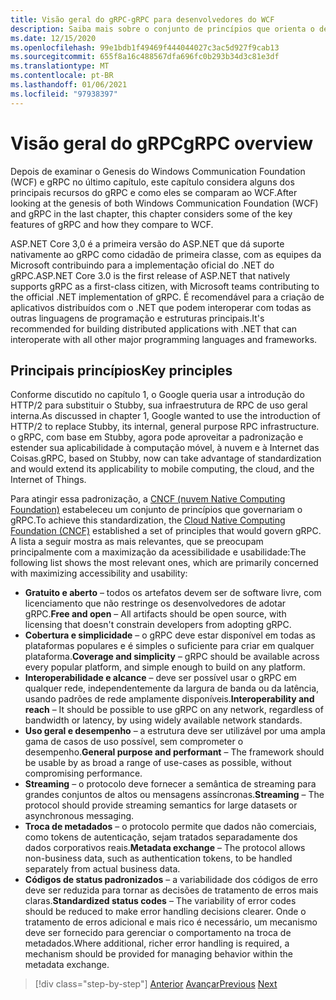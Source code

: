 ```yaml
---
title: Visão geral do gRPC-gRPC para desenvolvedores do WCF
description: Saiba mais sobre o conjunto de princípios que orienta o desenvolvimento do gRPC.
ms.date: 12/15/2020
ms.openlocfilehash: 99e1bdb1f49469f444044027c3ac5d927f9cab13
ms.sourcegitcommit: 655f8a16c488567dfa696fc0b293b34d3c81e3df
ms.translationtype: MT
ms.contentlocale: pt-BR
ms.lasthandoff: 01/06/2021
ms.locfileid: "97938397"
---
```

# <a name="grpc-overview"></a><span data-ttu-id="eba65-103">Visão geral do gRPC</span><span class="sxs-lookup"><span data-stu-id="eba65-103">gRPC overview</span></span>

<span data-ttu-id="eba65-104">Depois de examinar o Genesis do Windows Communication Foundation (WCF) e gRPC no último capítulo, este capítulo considera alguns dos principais recursos do gRPC e como eles se comparam ao WCF.</span><span class="sxs-lookup"><span data-stu-id="eba65-104">After looking at the genesis of both Windows Communication Foundation (WCF) and gRPC in the last chapter, this chapter considers some of the key features of gRPC and how they compare to WCF.</span></span>

<span data-ttu-id="eba65-105">ASP.NET Core 3,0 é a primeira versão do ASP.NET que dá suporte nativamente ao gRPC como cidadão de primeira classe, com as equipes da Microsoft contribuindo para a implementação oficial do .NET do gRPC.</span><span class="sxs-lookup"><span data-stu-id="eba65-105">ASP.NET Core 3.0 is the first release of ASP.NET that natively supports gRPC as a first-class citizen, with Microsoft teams contributing to the official .NET implementation of gRPC.</span></span> <span data-ttu-id="eba65-106">É recomendável para a criação de aplicativos distribuídos com o .NET que podem interoperar com todas as outras linguagens de programação e estruturas principais.</span><span class="sxs-lookup"><span data-stu-id="eba65-106">It's recommended for building distributed applications with .NET that can interoperate with all other major programming languages and frameworks.</span></span>

## <a name="key-principles"></a><span data-ttu-id="eba65-107">Principais princípios</span><span class="sxs-lookup"><span data-stu-id="eba65-107">Key principles</span></span>

<span data-ttu-id="eba65-108">Conforme discutido no capítulo 1, o Google queria usar a introdução do HTTP/2 para substituir o Stubby, sua infraestrutura de RPC de uso geral interna.</span><span class="sxs-lookup"><span data-stu-id="eba65-108">As discussed in chapter 1, Google wanted to use the introduction of HTTP/2 to replace Stubby, its internal, general purpose RPC infrastructure.</span></span> <span data-ttu-id="eba65-109">o gRPC, com base em Stubby, agora pode aproveitar a padronização e estender sua aplicabilidade à computação móvel, à nuvem e à Internet das Coisas.</span><span class="sxs-lookup"><span data-stu-id="eba65-109">gRPC, based on Stubby, now can take advantage of standardization and would extend its applicability to mobile computing, the cloud, and the Internet of Things.</span></span>

<span data-ttu-id="eba65-110">Para atingir essa padronização, a [CNCF (nuvem Native Computing Foundation)](https://www.cncf.io/) estabeleceu um conjunto de princípios que governariam o gRPC.</span><span class="sxs-lookup"><span data-stu-id="eba65-110">To achieve this standardization, the [Cloud Native Computing Foundation (CNCF)](https://www.cncf.io/) established a set of principles that would govern gRPC.</span></span> <span data-ttu-id="eba65-111">A lista a seguir mostra as mais relevantes, que se preocupam principalmente com a maximização da acessibilidade e usabilidade:</span><span class="sxs-lookup"><span data-stu-id="eba65-111">The following list shows the most relevant ones, which are primarily concerned with maximizing accessibility and usability:</span></span>

- <span data-ttu-id="eba65-112">**Gratuito e aberto** – todos os artefatos devem ser de software livre, com licenciamento que não restringe os desenvolvedores de adotar gRPC.</span><span class="sxs-lookup"><span data-stu-id="eba65-112">**Free and open** – All artifacts should be open source, with licensing that doesn't constrain developers from adopting gRPC.</span></span>
- <span data-ttu-id="eba65-113">**Cobertura e simplicidade** – o gRPC deve estar disponível em todas as plataformas populares e é simples o suficiente para criar em qualquer plataforma.</span><span class="sxs-lookup"><span data-stu-id="eba65-113">**Coverage and simplicity** – gRPC should be available across every popular platform, and simple enough to build on any platform.</span></span>
- <span data-ttu-id="eba65-114">**Interoperabilidade e alcance** – deve ser possível usar o gRPC em qualquer rede, independentemente da largura de banda ou da latência, usando padrões de rede amplamente disponíveis.</span><span class="sxs-lookup"><span data-stu-id="eba65-114">**Interoperability and reach** – It should be possible to use gRPC on any network, regardless of bandwidth or latency, by using widely available network standards.</span></span>
- <span data-ttu-id="eba65-115">**Uso geral e desempenho** – a estrutura deve ser utilizável por uma ampla gama de casos de uso possível, sem comprometer o desempenho.</span><span class="sxs-lookup"><span data-stu-id="eba65-115">**General purpose and performant** – The framework should be usable by as broad a range of use-cases as possible, without compromising performance.</span></span>
- <span data-ttu-id="eba65-116">**Streaming** – o protocolo deve fornecer a semântica de streaming para grandes conjuntos de altos ou mensagens assíncronas.</span><span class="sxs-lookup"><span data-stu-id="eba65-116">**Streaming** – The protocol should provide streaming semantics for large datasets or asynchronous messaging.</span></span>
- <span data-ttu-id="eba65-117">**Troca de metadados** – o protocolo permite que dados não comerciais, como tokens de autenticação, sejam tratados separadamente dos dados corporativos reais.</span><span class="sxs-lookup"><span data-stu-id="eba65-117">**Metadata exchange** – The protocol allows non-business data, such as authentication tokens, to be handled separately from actual business data.</span></span>
- <span data-ttu-id="eba65-118">**Códigos de status padronizados** – a variabilidade dos códigos de erro deve ser reduzida para tornar as decisões de tratamento de erros mais claras.</span><span class="sxs-lookup"><span data-stu-id="eba65-118">**Standardized status codes** – The variability of error codes should be reduced to make error handling decisions clearer.</span></span> <span data-ttu-id="eba65-119">Onde o tratamento de erros adicional e mais rico é necessário, um mecanismo deve ser fornecido para gerenciar o comportamento na troca de metadados.</span><span class="sxs-lookup"><span data-stu-id="eba65-119">Where additional, richer error handling is required, a mechanism should be provided for managing behavior within the metadata exchange.</span></span>

>[!div class="step-by-step"]
><span data-ttu-id="eba65-120">[Anterior](introduction.md) 
> [Avançar](approach.md)</span><span class="sxs-lookup"><span data-stu-id="eba65-120">[Previous](introduction.md)
[Next](approach.md)</span></span>
